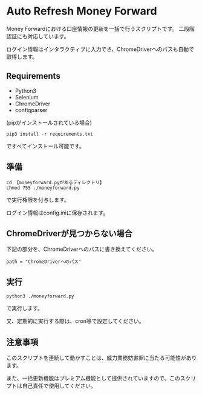 # Auto Refresh Money Forward
Money Forwardにおける口座情報の更新を一括で行うスクリプトです。
二段階認証にも対応しています。

ログイン情報はインタラクティブに入力でき、ChromeDriverへのパスも自動で取得します。

## Requirements
- Python3
- Selenium
- ChromeDriver
- configparser

(pipがインストールされている場合)

~~~
pip3 install -r requirements.txt
~~~
ですべてインストール可能です。

## 準備

~~~
cd 【moneyforward.pyがあるディレクトリ】
chmod 755 ./moneyforward.py
~~~
で実行権限を付与します。

ログイン情報はconfig.iniに保存されます。

## ChromeDriverが見つからない場合
下記の部分を、ChromeDriverへのパスに書き換えてください。
~~~
path = "ChromeDriverへのパス"
~~~

## 実行
~~~
python3 ./moneyforward.py
~~~
で実行します。

又、定期的に実行する際は、cron等で設定してください。


## 注意事項
このスクリプトを連続して動かすことは、威力業務妨害罪に当たる可能性があります。

また、一括更新機能はプレミアム機能として提供されていますので、このスクリプトは自己責任で使用してください。
